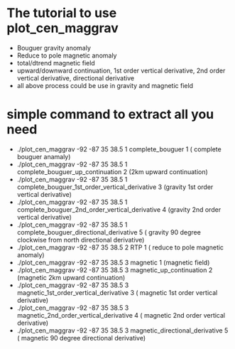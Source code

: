 # The tutorial to use plot_cen_maggrav
- Bouguer gravity anomaly
- Reduce to pole magnetic anomaly
- total/dtrend magnetic field
- upward/downward continuation, 1st order vertical derivative, 2nd order vertical derivative, directional derivative
- all above process could be use in gravity and magnetic field


# simple command to extract all you need
-   ./plot_cen_maggrav -92 -87 35 38.5 1 complete_bouguer 1 ( complete bouguer anamaly) 
-   ./plot_cen_maggrav -92 -87 35 38.5 1 complete_bouguer_up_continuation 2 (2km upward continuation) 
-   ./plot_cen_maggrav -92 -87 35 38.5 1 complete_bouguer_1st_order_vertical_derivative 3 (gravity 1st order vertical derivative) 
-   ./plot_cen_maggrav -92 -87 35 38.5 1 complete_bouguer_2nd_order_vertical_derivative 4 (gravity 2nd order vertical derivative)
-   ./plot_cen_maggrav -92 -87 35 38.5 1 complete_bouguer_directional_derivative 5 ( gravity 90 degree clockwise from north directional derivative) 
-   ./plot_cen_maggrav -92 -87 35 38.5 2 RTP 1 ( reduce to pole magnetic anomaly)
-   ./plot_cen_maggrav -92 -87 35 38.5 3 magnetic 1 (magnetic field)
-   ./plot_cen_maggrav -92 -87 35 38.5 3 magnetic_up_continuation 2 (magnetic 2km upward continuation) 
-   ./plot_cen_maggrav -92 -87 35 38.5 3 magnetic_1st_order_vertical_derivative 3 ( magnetic 1st order vertical derivative)
-   ./plot_cen_maggrav -92 -87 35 38.5 3 magnetic_2nd_order_vertical_derivative 4 ( magnetic 2nd order vertical derivative)
-   ./plot_cen_maggrav -92 -87 35 38.5 3 magnetic_directional_derivative 5 ( magnetic 90 degree directional derivative) 

